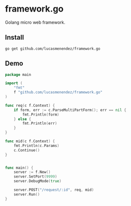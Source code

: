# framework.go
Golang micro web framework.

## Install

```
go get github.com/lucasmenendez/framework.go	
```

## Demo

```go
package main

import (
	"fmt"
	f "github.com/lucasmenendez/framework.go"
)

func req(c f.Context) {
	if form, err := c.ParseMultiPartForm(); err == nil {
		fmt.Println(form)
	} else {
		fmt.Println(err)
	}
}

func mid(c f.Context) {
	fmt.Println(c.Params)
	c.Continue()
}


func main() {
	server := f.New()
	server.SetPort(9999)
	server.DebugMode(true)

	server.POST("/request/:id", req, mid)
	server.Run()
}
```
